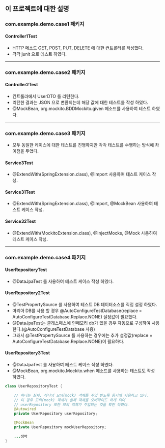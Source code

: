 ## 이 프로젝트에 대한 설명

### com.example.demo.case1 패키지
#### Controller1Test
 - HTTP 메소드 GET, POST, PUT, DELETE 에 대한 컨트롤러를 작성했다.
 - 각각 junit 으로 테스트 하였다.
---

### com.example.demo.case2 패키지
#### Controller2Test
 - 컨트롤러에서 UserDTO 를 리턴한다.
 - 리턴한 결과는 JSON 으로 변환되는데 해당 값에 대한 테스트를 작성 하였다.
 - @MockBean, org.mockito.BDDMockito.given 메소드를 사용하여 테스트 하였다.
---

### com.example.demo.case3 패키지
- 모두 동일한 케이스에 대한 테스트를 진행하지만 각각 테스트를 수행하는 방식에 차이점을 두었다.

#### Service3Test
 - @ExtendWith(SpringExtension.class), @Import 사용하여 테스트 케이스 작성.
#### Service31Test
 - @ExtendWith(SpringExtension.class), @Import, @MockBean 사용하여 테스트 케이스 작성.
#### Service32Test
 - @ExtendWith(MockitoExtension.class), @InjectMocks, @Mock 사용하여 테스트 케이스 작성.
---

### com.example.demo.case4 패키지
#### UserRepositoryTest
 - @DataJpaTest 를 사용하여 테스트 케이스 작성 하였다.

#### UserRepository2Test
 - @TestPropertySource 를 사용하여 테스트 DB 데이터소스를 직접 설정 하였다.
 - 마리아 DB를 사용 할 경우 @AutoConfigureTestDatabase(replace = AutoConfigureTestDatabase.Replace.NONE) 설정값이 필요했다.
 - @DataJpaTest는 클래스패스에 인메모리 db가 있을 경우 자동으로 구성하여 사용 한다.(@AutoConfigureTestDatabase 사용)
 - 그래서 @TestPropertySource 를 사용하는 경우에는 추가 설정값(replace = AutoConfigureTestDatabase.Replace.NONE)이 필요하다.

#### UserRepository3Test
- @DataJpaTest 를 사용하여 테스트 케이스 작성 하였다.
- @MockBean, org.mockito.Mockito.when 메소드를 사용하는 테스트도 작성 하였다.
```java
class UserRepositoryTest {
    
    // 하나는 실제, 하나의 모의(mock) 객체를 주입 받도록 동시에 사용하고 있다.
    // 이 경우 모의(mock) 객체가 실제 객체를 오버라이드 하게 되어 
    // userRepository 또한 모의 객체가 주입되는 것을 확인 하였다.
    @Autowired
    private UserRepository userRepository;

    @MockBean
    private UserRepository mockUserRepository;
    
    ...생략
}

```